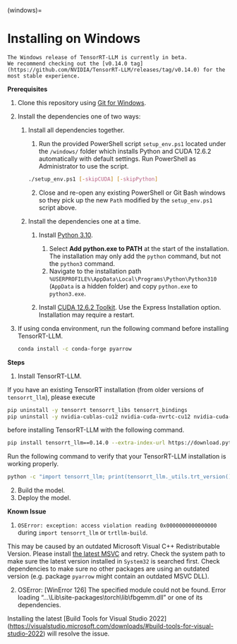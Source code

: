 (windows)=

# Installing on Windows

```{note}
The Windows release of TensorRT-LLM is currently in beta.
We recommend checking out the [v0.14.0 tag](https://github.com/NVIDIA/TensorRT-LLM/releases/tag/v0.14.0) for the most stable experience.
```

**Prerequisites**

1. Clone this repository using [Git for Windows](https://git-scm.com/download/win).

2. Install the dependencies one of two ways:

    1. Install all dependencies together.

       1. Run the provided PowerShell script `setup_env.ps1` located under the `/windows/` folder which installs Python and CUDA 12.6.2 automatically with default settings. Run PowerShell as Administrator to use the script.

       ```bash
       ./setup_env.ps1 [-skipCUDA] [-skipPython]
       ```

       2. Close and re-open any existing PowerShell or Git Bash windows so they pick up the new `Path` modified by the `setup_env.ps1` script above.

    2. Install the dependencies one at a time.

        1. Install [Python 3.10](https://www.python.org/ftp/python/3.10.11/python-3.10.11-amd64.exe).

            1. Select **Add python.exe to PATH** at the start of the installation. The installation may only add the `python` command, but not the `python3` command.
            2. Navigate to the installation path `%USERPROFILE%\AppData\Local\Programs\Python\Python310` (`AppData` is a hidden folder) and copy `python.exe` to `python3.exe`.

        2. Install [CUDA 12.6.2 Toolkit](https://developer.nvidia.com/cuda-12-6-2-download-archive?target_os=Windows&target_arch=x86_64). Use the Express Installation option. Installation may require a restart.

  3. If using conda environment, run the following command before installing TensorRT-LLM.
     ```bash
     conda install -c conda-forge pyarrow
     ```


**Steps**

1. Install TensorRT-LLM.

  If you have an existing TensorRT installation (from older versions of `tensorrt_llm`), please execute

  ```bash
  pip uninstall -y tensorrt tensorrt_libs tensorrt_bindings
  pip uninstall -y nvidia-cublas-cu12 nvidia-cuda-nvrtc-cu12 nvidia-cuda-runtime-cu12 nvidia-cudnn-cu12
  ```

  before installing TensorRT-LLM with the following command.

  ```bash
  pip install tensorrt_llm==0.14.0 --extra-index-url https://download.pytorch.org/whl/
  ```

  Run the following command to verify that your TensorRT-LLM installation is working properly.

  ```bash
  python -c "import tensorrt_llm; print(tensorrt_llm._utils.trt_version())"
  ```

2. Build the model.
3. Deploy the model.

**Known Issue**

1. `OSError: exception: access violation reading 0x0000000000000000` during `import tensorrt_llm` or `trtllm-build`.

This may be caused by an outdated Microsoft Visual C++ Redistributable Version. Please install
[the latest MSVC](https://learn.microsoft.com/en-us/cpp/windows/latest-supported-vc-redist?view=msvc-170#latest-microsoft-visual-c-redistributable-version)
and retry. Check the system path to make sure the latest version installed in `System32` is searched first. Check dependencies to make sure no other packages are using an outdated version (e.g. package `pyarrow` might contain an outdated MSVC DLL).

2. OSError: [WinError 126] The specified module could not be found. Error loading “...\Lib\site-packages\torch\lib\fbgemm.dll” or one of its dependencies.

Installing the latest [Build Tools for Visual Studio 2022] (https://visualstudio.microsoft.com/downloads/#build-tools-for-visual-studio-2022) will resolve the issue.
